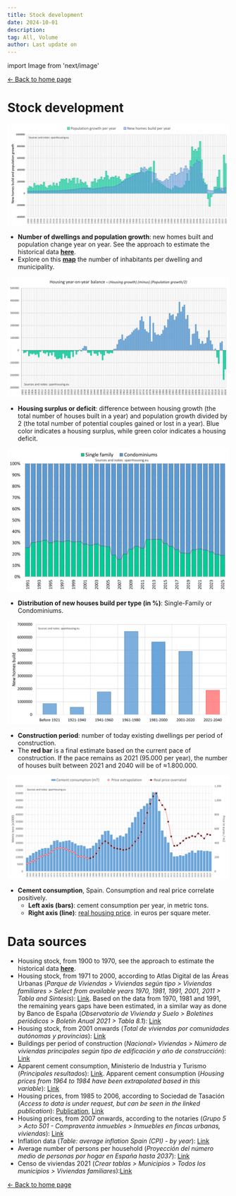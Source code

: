```yaml
---
title: Stock development
date: 2024-10-01
description:
tag: All, Volume
author: Last update on
---
```


import Image from 'next/image'

<div class="meta-line"><a class="meta-back" href="/">← Back to home page</a></div>

# Stock development

[![Número de viviendas](/images/stockyearly.png)](/images/stockyearly.png)

- **Number of dwellings and population growth**: new homes built and population change year on year. See the approach to estimate the historical data **[here](stocknotes)**.
- Explore on this **[map](housescarcity)** the number of inhabitants per dwelling and municipality.

[![Estoc y balance de viviendas](/images/stockbalance.png)](/images/stockbalance.png)

- **Housing surplus or deficit**: difference between housing growth (the total number of houses built in a year) and population growth divided by 2 (the total number of potential couples gained or lost in a year). Blue color indicates a housing surplus, while green color indicates a housing deficit.

[![Tipo de vivienda](/images/typehouse.png)](/images/typehouse.png)

- **Distribution of new houses build per type (in %)**: Single-Family or Condominiums.

[![Antiguedad de las viviendas](/images/stockperiods.png)](/images/stockperiods.png)

- **Construction period**: number of today existing dwellings per period of construction.
- The **red bar** is a final estimate based on the current pace of construction. If the pace remains as 2021 (95.000 per year), the number of houses built between 2021 and 2040 will be of ≈1.800.000.

[![Consumo de cemento](/images/cement.png)](/images/cement.png)

- **Cement consumption**, Spain. Consumption and real price correlate positively.
  - **Left axis (bars)**: cement consumption per year, in metric tons.
  - **Right axis (line)**: [real housing price](realprice). in euros per square meter.

# Data sources

- Housing stock, from 1900 to 1970, see the approach to estimate the historical data **[here](stocknotes)**.
- Housing stock, from 1971 to 2000, according to Atlas Digital de las Áreas Urbanas (_Parque de Viviendas > Viviendas según tipo > Viviendas familiares > Select from available years 1970, 1981, 1991, 2001, 2011 > Tabla and Sintesis_): [Link](https://atlasau.mitma.gob.es/#c=indicator&view=map1). Based on the data from 1970, 1981 and 1991, the remaining years gaps have been estimated, in a similar way as done by Banco de España (_Observatorio de Vivienda y Suelo > Boletines periódicos > Boletín Anual 2021 > Tabla 8.1_): [Link](https://www.mivau.gob.es/urbanismo-y-suelo/suelo/observatorio-de-vivienda-y-suelo)
- Housing stock, from 2001 onwards (_Total de viviendas por comunidades autónomas y provincias_): [Link](https://apps.fomento.gob.es/BoletinOnline2/?nivel=2&orden=33000000)
- Buildings per period of construction (_Nacional> Viviendas > Número de viviendas principales según tipo de edificación y año de construcción_): [Link](https://www.ine.es/dyngs/INEbase/es/operacion.htm?c=Estadistica_C&cid=1254736176952&menu=resultados&idp=1254735572981)
- Apparent cement consumption, Ministerio de Industria y Turismo (_Principales resultados_): [Link](https://industria.gob.es/es-es/estadisticas/paginas/estadistica-cemento.aspx). Apparent cement consumption (_Housing prices from 1964 to 1984 have been extrapolated based in this variable_): [Link](https://tematicas.org/sintesis-economica/indicadores-de-produccion-y-demanda-nacional/consumo-aparente-de-cemento/)
- Housing prices, from 1985 to 2006, according to Sociedad de Tasación (_Access to data is under request, but can be seen in the linked publication_): [Publication](https://www.st-tasacion.es/ext/pdf/estudios/sep19/2-Evolucion_de_Precios_de_Vivienda.pdf), [Link](https://www.st-tasacion.es/informe-de-tendencias-digital/)
- Housing prices, from 2007 onwards, according to the notaries (_Grupo 5 > Acto 501 - Compraventa inmuebles > Inmuebles en fincas urbanas, viviendas_): [Link](http://www.notariado.org/liferay/web/cien/estadisticas-al-completo)
- Inflation data (_Table: average inflation Spain (CPI) - by year_): [Link](https://www.inflation.eu/en/inflation-rates/spain/historic-inflation/cpi-inflation-spain.aspx)
- Average number of persons per household (_Proyección del número medio de personas por hogar en España hasta 2037_): [Link](https://www.epdata.es/proyeccion-numero-medio-personas-hogar-espana-2035/de078c7c-473a-4ade-bc1e-668b2a9677ae)
- Censo de viviendas 2021 (_Crear tablas > Municipios > Todos los municipios > Viviendas familiares_):[Link](https://www.ine.es/Censo2021/Inicio.do)

<div class="meta-line"><a class="meta-back" href="/">← Back to home page</a></div>
